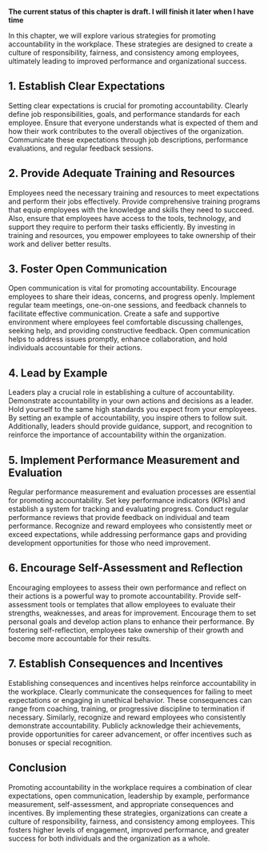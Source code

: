 **The current status of this chapter is draft. I will finish it later when I have time**

In this chapter, we will explore various strategies for promoting accountability in the workplace. These strategies are designed to create a culture of responsibility, fairness, and consistency among employees, ultimately leading to improved performance and organizational success.

**1. Establish Clear Expectations**
-----------------------------------

Setting clear expectations is crucial for promoting accountability. Clearly define job responsibilities, goals, and performance standards for each employee. Ensure that everyone understands what is expected of them and how their work contributes to the overall objectives of the organization. Communicate these expectations through job descriptions, performance evaluations, and regular feedback sessions.

**2. Provide Adequate Training and Resources**
----------------------------------------------

Employees need the necessary training and resources to meet expectations and perform their jobs effectively. Provide comprehensive training programs that equip employees with the knowledge and skills they need to succeed. Also, ensure that employees have access to the tools, technology, and support they require to perform their tasks efficiently. By investing in training and resources, you empower employees to take ownership of their work and deliver better results.

**3. Foster Open Communication**
--------------------------------

Open communication is vital for promoting accountability. Encourage employees to share their ideas, concerns, and progress openly. Implement regular team meetings, one-on-one sessions, and feedback channels to facilitate effective communication. Create a safe and supportive environment where employees feel comfortable discussing challenges, seeking help, and providing constructive feedback. Open communication helps to address issues promptly, enhance collaboration, and hold individuals accountable for their actions.

**4. Lead by Example**
----------------------

Leaders play a crucial role in establishing a culture of accountability. Demonstrate accountability in your own actions and decisions as a leader. Hold yourself to the same high standards you expect from your employees. By setting an example of accountability, you inspire others to follow suit. Additionally, leaders should provide guidance, support, and recognition to reinforce the importance of accountability within the organization.

**5. Implement Performance Measurement and Evaluation**
-------------------------------------------------------

Regular performance measurement and evaluation processes are essential for promoting accountability. Set key performance indicators (KPIs) and establish a system for tracking and evaluating progress. Conduct regular performance reviews that provide feedback on individual and team performance. Recognize and reward employees who consistently meet or exceed expectations, while addressing performance gaps and providing development opportunities for those who need improvement.

**6. Encourage Self-Assessment and Reflection**
-----------------------------------------------

Encouraging employees to assess their own performance and reflect on their actions is a powerful way to promote accountability. Provide self-assessment tools or templates that allow employees to evaluate their strengths, weaknesses, and areas for improvement. Encourage them to set personal goals and develop action plans to enhance their performance. By fostering self-reflection, employees take ownership of their growth and become more accountable for their results.

**7. Establish Consequences and Incentives**
--------------------------------------------

Establishing consequences and incentives helps reinforce accountability in the workplace. Clearly communicate the consequences for failing to meet expectations or engaging in unethical behavior. These consequences can range from coaching, training, or progressive discipline to termination if necessary. Similarly, recognize and reward employees who consistently demonstrate accountability. Publicly acknowledge their achievements, provide opportunities for career advancement, or offer incentives such as bonuses or special recognition.

**Conclusion**
--------------

Promoting accountability in the workplace requires a combination of clear expectations, open communication, leadership by example, performance measurement, self-assessment, and appropriate consequences and incentives. By implementing these strategies, organizations can create a culture of responsibility, fairness, and consistency among employees. This fosters higher levels of engagement, improved performance, and greater success for both individuals and the organization as a whole.
